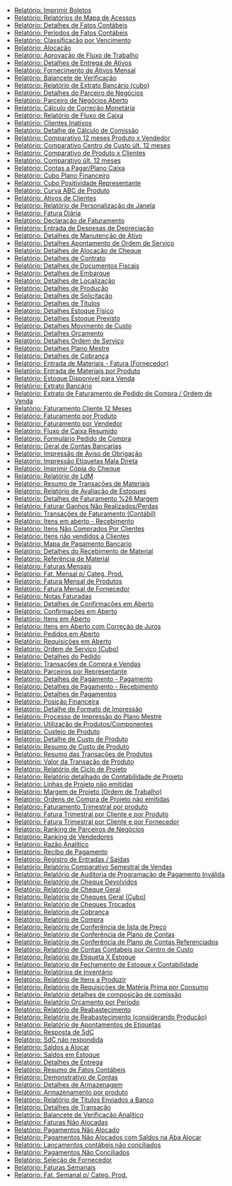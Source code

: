   - [Relatório: Imprimir Boletos](ImprimirBoletosRpt)
  - [Relatório: Relatórios de Mapa de
    Acessos](RelatoriosdeMapadeAcessosRpt)
  - [Relatório: Detalhes de Fatos
    Contábeis](DetalhesdeFatosContabeisRpt)
  - [Relatório: Períodos de Fatos
    Contábeis](PeriodosdeFatosContabeisRpt)
  - [Relatório: Classificação por
    Vencimento](ClassificacaoporVencimentoRpt)
  - [Relatório: Alocação](AlocacaoRpt)
  - [Relatório: Aprovação de Fluxo de
    Trabalho](AprovacaodeFluxodeTrabalhoRpt)
  - [Relatório: Detalhes de Entrega de
    Ativos](DetalhesdeEntregadeAtivosRpt)
  - [Relatório: Fornecimento de Ativos
    Mensal](FornecimentodeAtivosMensalRpt)
  - [Relatório: Balancete de Verificação](BalancetedeVerificacaoRpt)
  - [Relatório: Relatório de Extrato Bancário
    (cubo)](RelatoriodeExtratoBancariocuboRpt)
  - [Relatório: Detalhes do Parceiro de
    Negócios](DetalhesdoParceirodeNegociosRpt)
  - [Relatório: Parceiro de Negócios
    Aberto](ParceirodeNegociosAbertoRpt)
  - [Relatório: Cálculo de Correção
    Monetária](CalculodeCorrecaoMonetariaRpt)
  - [Relatório: Relatório de Fluxo de Caixa](RelatoriodeFluxodeCaixaRpt)
  - [Relatório: Clientes Inativos](ClientesInativosRpt)
  - [Relatório: Detalhe de Cálculo de
    Comissão](DetalhedeCalculodeComissaoRpt)
  - [Relatório: Comparativo 12 meses Produto x
    Vendedor](Comparativo12mesesProdutoxVendedorRpt)
  - [Relatório: Comparativo Centro de Custo últ. 12
    meses](ComparativoCentrodeCustoult.12mesesRpt)
  - [Relatório: Comparativo de Produto x
    Clientes](ComparativodeProdutoxClientesRpt)
  - [Relatório: Comparativo últ. 12 meses](Comparativoult.12mesesRpt)
  - [Relatório: Contas a Pagar/Plano Caixa](ContasaPagarPlanoCaixaRpt)
  - [Relatório: Cubo Plano Financeiro](CuboPlanoFinanceiroRpt)
  - [Relatório: Cubo Positividade
    Representante](CuboPositividadeRepresentanteRpt)
  - [Relatório: Curva ABC de Produto](CurvaABCdeProdutoRpt)
  - [Relatório: Ativos de Clientes](AtivosdeClientesRpt)
  - [Relatório: Relatório de Personalização de
    Janela](RelatoriodePersonalizacaodeJanelaRpt)
  - [Relatório: Fatura Diária](FaturaDiariaRpt)
  - [Relatório: Declaração de Faturamento](DeclaracaodeFaturamentoRpt)
  - [Relatório: Entrada de Despesas de
    Depreciação](EntradadeDespesasdeDepreciacaoRpt)
  - [Relatório: Detalhes de Manutenção de
    Ativo](DetalhesdeManutencaodeAtivoRpt)
  - [Relatório: Detalhes Apontamento de Ordem de
    Serviço](DetalhesApontamentodeOrdemdeServicoRpt)
  - [Relatório: Detalhes de Alocação de
    Cheque](DetalhesdeAlocacaodeChequeRpt)
  - [Relatório: Detalhes de Contrato](DetalhesdeContratoRpt)
  - [Relatório: Detalhes de Documentos
    Fiscais](DetalhesdeDocumentosFiscaisRpt)
  - [Relatório: Detalhes de Embarque](DetalhesdeEmbarqueRpt)
  - [Relatório: Detalhes de Localização](DetalhesdeLocalizacaoRpt)
  - [Relatório: Detalhes de Produção](DetalhesdeProducaoRpt)
  - [Relatório: Detalhes de Solicitação](DetalhesdeSolicitacaoRpt)
  - [Relatório: Detalhes de Titulos](DetalhesdeTitulosRpt)
  - [Relatório: Detalhes Estoque Físico](DetalhesEstoqueFisicoRpt)
  - [Relatório: Detalhes Estoque Previsto](DetalhesEstoquePrevistoRpt)
  - [Relatório: Detalhes Movimento de
    Custo](DetalhesMovimentodeCustoRpt)
  - [Relatório: Detalhes Orçamento](DetalhesOrcamentoRpt)
  - [Relatório: Detalhes Ordem de Serviço](DetalhesOrdemdeServicoRpt)
  - [Relatório: Detalhes Plano Mestre](DetalhesPlanoMestreRpt)
  - [Relatório: Detalhes de Cobrança](DetalhesdeCobrancaRpt)
  - [Relatório: Entrada de Materiais - Fatura
    (Fornecedor)](EntradadeMateriaisFaturaFornecedorRpt)
  - [Relatório: Entrada de Materiais por
    Produto](EntradadeMateriaisporProdutoRpt)
  - [Relatório: Estoque Disponível para
    Venda](EstoqueDisponivelparaVendaRpt)
  - [Relatório: Extrato Bancário](ExtratoBancarioRpt)
  - [Relatório: Extrato de Faturamento de Pedido de Compra / Ordem de
    Venda](ExtratodeFaturamentodePedidodeCompraOrdemdeVendaRpt)
  - [Relatório: Faturamento Cliente 12
    Meses](FaturamentoCliente12MesesRpt)
  - [Relatório: Faturamento por Produto](FaturamentoporProdutoRpt)
  - [Relatório: Faturamento por Vendedor](FaturamentoporVendedorRpt)
  - [Relatório: Fluxo de Caixa Resumido](FluxodeCaixaResumidoRpt)
  - [Relatório: Formulário Pedido de
    Compra](FormularioPedidodeCompraRpt)
  - [Relatório: Geral de Contas Bancarias](GeraldeContasBancariasRpt)
  - [Relatório: Impressão de Aviso de
    Obrigação](ImpressaodeAvisodeObrigacaoRpt)
  - [Relatório: Impressão Etiquetas Mala
    Direta](ImpressaoEtiquetasMalaDiretaRpt)
  - [Relatório: Imprimir Cópia do Cheque](ImprimirCopiadoChequeRpt)
  - [Relatório: Relatório de LdM](RelatoriodeLdMRpt)
  - [Relatório: Resumo de Transações de
    Materiais](ResumodeTransacoesdeMateriaisRpt)
  - [Relatório: Relatório de Avaliação de
    Estoques](RelatoriodeAvaliacaodeEstoquesRpt)
  - [Relatório: Detalhes de Faturamento %26
    Margem](DetalhesdeFaturamentoMargemRpt)
  - [Relatório: Faturar Ganhos Não
    Realizados/Perdas](FaturarGanhosNaoRealizadosPerdasRpt)
  - [Relatório: Transações de Faturamento
    (Contábil)](TransacoesdeFaturamentoContabilRpt)
  - [Relatório: Itens em aberto -
    Recebimento](ItensemabertoRecebimentoRpt)
  - [Relatório: Itens Não Comprados Por
    Clientes](ItensNaoCompradosPorClientesRpt)
  - [Relatório: Itens não vendidos a
    Clientes](ItensnaovendidosaClientesRpt)
  - [Relatório: Mapa de Pagamento Bancario](MapadePagamentoBancarioRpt)
  - [Relatório: Detalhes do Recebimento de
    Material](DetalhesdoRecebimentodeMaterialRpt)
  - [Relatório: Referência de Material](ReferenciadeMaterialRpt)
  - [Relatório: Faturas Mensais](FaturasMensaisRpt)
  - [Relatório: Fat. Mensal p/ Categ. Prod.](Fat.MensalpCateg.Prod.Rpt)
  - [Relatório: Fatura Mensal de Produtos](FaturaMensaldeProdutosRpt)
  - [Relatório: Fatura Mensal de
    Fornecedor](FaturaMensaldeFornecedorRpt)
  - [Relatório: Notas Faturadas](NotasFaturadasRpt)
  - [Relatório: Detalhes de Confirmações em
    Aberto](DetalhesdeConfirmacoesemAbertoRpt)
  - [Relatório: Confirmações em Aberto](ConfirmacoesemAbertoRpt)
  - [Relatório: Itens em Aberto](ItensemAbertoRpt)
  - [Relatório: Itens em Aberto com Correção de
    Juros](ItensemAbertocomCorrecaodeJurosRpt)
  - [Relatório: Pedidos em Aberto](PedidosemAbertoRpt)
  - [Relatório: Requisições em Aberto](RequisicoesemAbertoRpt)
  - [Relatório: Ordem de Serviço (Cubo)](OrdemdeServicoCuboRpt)
  - [Relatório: Detalhes do Pedido](DetalhesdoPedidoRpt)
  - [Relatório: Transações de Compra e
    Vendas](TransacoesdeCompraeVendasRpt)
  - [Relatório: Parceiros por
    Representante](ParceirosporRepresentanteRpt)
  - [Relatório: Detalhes de Pagamento -
    Pagamento](DetalhesdePagamentoPagamentoRpt)
  - [Relatório: Detalhes de Pagamento -
    Recebimento](DetalhesdePagamentoRecebimentoRpt)
  - [Relatório: Detalhes de Pagamentos](DetalhesdePagamentosRpt)
  - [Relatório: Posição Financeira](PosicaoFinanceiraRpt)
  - [Relatório: Detalhe de Formato de
    Impressão](DetalhedeFormatodeImpressaoRpt)
  - [Relatório: Processo de Impressão do Plano
    Mestre](ProcessodeImpressaodoPlanoMestreRpt)
  - [Relatório: Utilização de
    Produtos/Componentes](UtilizacaodeProdutosComponentesRpt)
  - [Relatório: Custeio de Produto](CusteiodeProdutoRpt)
  - [Relatório: Detalhe de Custo de Produto](DetalhedeCustodeProdutoRpt)
  - [Relatório: Resumo de Custo de Produto](ResumodeCustodeProdutoRpt)
  - [Relatório: Resumo das Transações de
    Produtos](ResumodasTransacoesdeProdutosRpt)
  - [Relatório: Valor da Transação de
    Produto](ValordaTransacaodeProdutoRpt)
  - [Relatório: Relatório de Ciclo de
    Projeto](RelatoriodeCiclodeProjetoRpt)
  - [Relatório: Relatório detalhado de Contabilidade de
    Projeto](RelatoriodetalhadodeContabilidadedeProjetoRpt)
  - [Relatório: Linhas de Projeto não
    emitidas](LinhasdeProjetonaoemitidasRpt)
  - [Relatório: Margem de Projeto (Ordem de
    Trabalho)](MargemdeProjetoOrdemdeTrabalhoRpt)
  - [Relatório: Ordens de Compra de Projeto não
    emitidas](OrdensdeCompradeProjetonaoemitidasRpt)
  - [Relatório: Faturamento Trimestral por
    produto](FaturamentoTrimestralporprodutoRpt)
  - [Relatório: Fatura Trimestral por Cliente e por
    Produto](FaturaTrimestralporClienteeporProdutoRpt)
  - [Relatório: Fatura Trimestral por Cliente e por
    Fornecedor](FaturaTrimestralporClienteeporFornecedorRpt)
  - [Relatório: Ranking de Parceiros de
    Negócios](RankingdeParceirosdeNegociosRpt)
  - [Relatório: Ranking de Vendedores](RankingdeVendedoresRpt)
  - [Relatório: Razão Analítico](RazaoAnaliticoRpt)
  - [Relatório: Recibo de Pagamento](RecibodePagamentoRpt)
  - [Relatório: Registro de Entradas /
    Saídas](RegistrodeEntradasSaidasRpt)
  - [Relatório: Relatório Comparativo Semestral de
    Vendas](RelatorioComparativoSemestraldeVendasRpt)
  - [Relatório: Relatório de Auditoria de Programação de Pagamento
    Inválida](RelatoriodeAuditoriadeProgramacaodePagamentoInvalidaRpt)
  - [Relatório: Relatório de Cheque
    Devolvidos](RelatoriodeChequeDevolvidosRpt)
  - [Relatório: Relatório de Cheque Geral](RelatoriodeChequeGeralRpt)
  - [Relatório: Relatório de Cheques Geral
    (Cubo)](RelatoriodeChequesGeralCuboRpt)
  - [Relatório: Relatório de Cheques
    Trocados](RelatoriodeChequesTrocadosRpt)
  - [Relatório: Relatório de Cobrança](RelatoriodeCobrancaRpt)
  - [Relatório: Relatório de Compra](RelatoriodeCompraRpt)
  - [Relatório: Relatório de Conferência de lista de
    Preço](RelatoriodeConferenciadelistadePrecoRpt)
  - [Relatório: Relatório de Conferência de Plano de
    Contas](RelatoriodeConferenciadePlanodeContasRpt)
  - [Relatório: Relatório de Conferência de Plano de Contas
    Referenciados](RelatoriodeConferenciadePlanodeContasReferenciadosRpt)
  - [Relatório: Relatório de Contas Contabeis por Centro de
    Custo](RelatoriodeContasContabeisporCentrodeCustoRpt)
  - [Relatório: Relatório de Etiqueta X
    Estoque](RelatoriodeEtiquetaXEstoqueRpt)
  - [Relatório: Relatorio de Fechamento de Estoque x
    Contabilidade](RelatoriodeFechamentodeEstoquexContabilidadeRpt)
  - [Relatório: Relatórios de Inventário](RelatoriosdeInventarioRpt)
  - [Relatório: Relatório de Itens a
    Produzir](RelatoriodeItensaProduzirRpt)
  - [Relatório: Relatório de Requisições de Matéria Prima por
    Consumo](RelatoriodeRequisicoesdeMateriaPrimaporConsumoRpt)
  - [Relatório: Relatório detalhes de composição de
    comissão](RelatoriodetalhesdecomposicaodecomissaoRpt)
  - [Relatório: Relatório Orçamento por
    Período](RelatorioOrcamentoporPeriodoRpt)
  - [Relatório: Relatório de
    Reabastecimento](RelatoriodeReabastecimentoRpt)
  - [Relatório: Relatório de Reabastecimento (considerando
    Produção)](RelatoriodeReabastecimentoconsiderandoProducaoRpt)
  - [Relatório: Relatório de Apontamentos de
    Etiquetas](RelatoriodeApontamentosdeEtiquetasRpt)
  - [Relatório: Resposta de SdC](RespostadeSdCRpt)
  - [Relatório: SdC não respondida](SdCnaorespondidaRpt)
  - [Relatório: Saldos a Alocar](SaldosaAlocarRpt)
  - [Relatório: Saldos em Estoque](SaldosemEstoqueRpt)
  - [Relatório: Detalhes de Entrega](DetalhesdeEntregaRpt)
  - [Relatório: Resumo de Fatos Contábeis](ResumodeFatosContabeisRpt)
  - [Relatório: Demonstrativo de Contas](DemonstrativodeContasRpt)
  - [Relatório: Detalhes de Armazenagem](DetalhesdeArmazenagemRpt)
  - [Relatório: Armazenamento por produto](ArmazenamentoporprodutoRpt)
  - [Relatório: Relatório de Titulos Enviados a
    Banco](RelatoriodeTitulosEnviadosaBancoRpt)
  - [Relatório: Detalhes de Transação](DetalhesdeTransacaoRpt)
  - [Relatório: Balancete de Verificação
    Analítico](BalancetedeVerificacaoAnaliticoRpt)
  - [Relatório: Faturas Não Alocadas](FaturasNaoAlocadasRpt)
  - [Relatório: Pagamentos Não Alocado](PagamentosNaoAlocadoRpt)
  - [Relatório: Pagamentos Não Alocados com Saldos na Aba
    Alocar](PagamentosNaoAlocadoscomSaldosnaAbaAlocarRpt)
  - [Relatório: Lançamentos contábeis não
    conciliados](LancamentoscontabeisnaoconciliadosRpt)
  - [Relatório: Pagamentos Não Conciliados](PagamentosNaoConciliadosRpt)
  - [Relatório: Seleção de Fornecedor](SelecaodeFornecedorRpt)
  - [Relatório: Faturas Semanais](FaturasSemanaisRpt)
  - [Relatório: Fat. Semanal p/ Categ.
    Prod.](Fat.SemanalpCateg.Prod.Rpt)
